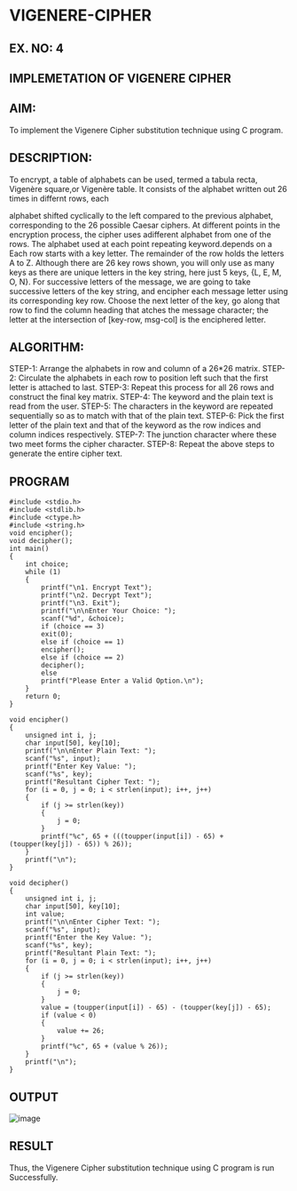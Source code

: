 # VIGENERE-CIPHER
## EX. NO: 4
 

## IMPLEMETATION OF VIGENERE CIPHER
 

## AIM:

To implement the Vigenere Cipher substitution technique using C program.

## DESCRIPTION:

To encrypt, a table of alphabets can be used, termed a tabula recta, Vigenère square,or Vigenère table. It consists of the alphabet written out 26 times in differnt rows, each
 
alphabet shifted cyclically to the left compared to the previous alphabet, corresponding to the 26 possible Caesar ciphers. At different points in the encryption process, the cipher uses adifferent alphabet from one of the rows. The alphabet used at each point repeating keyword.depends on a Each row starts with a key letter. The remainder of the row holds the letters A to Z. Although there are 26 key rows shown, you will only use as many keys as there are unique letters in the key string, here just 5 keys, {L, E, M, O, N}. For successive letters of the message, we are going to take successive letters of the key string, and encipher each message letter using its corresponding key row. Choose the next letter of the key, go along that row to find the column heading that	atches the message character; the letter at the intersection of
[key-row, msg-col] is the enciphered letter.


## ALGORITHM:

STEP-1: Arrange the alphabets in row and column of a 26*26 matrix.
STEP-2: Circulate the alphabets in each row to position left such that the first letter is attached to last.
STEP-3: Repeat this process for all 26 rows and construct the final key matrix.
STEP-4: The keyword and the plain text is read from the user.
STEP-5: The characters in the keyword are repeated sequentially so as to match with that of the plain text.
STEP-6: Pick the first letter of the plain text and that of the keyword as the row indices and column indices respectively.
STEP-7: The junction character where these two meet forms the cipher character.
STEP-8: Repeat the above steps to generate the entire cipher text.


## PROGRAM
```
#include <stdio.h> 
#include <stdlib.h>   
#include <ctype.h>    
#include <string.h>   
void encipher(); 
void decipher();
int main()  
{ 
    int choice;
    while (1)  
    {
        printf("\n1. Encrypt Text"); 
        printf("\n2. Decrypt Text"); 
        printf("\n3. Exit"); 
        printf("\n\nEnter Your Choice: "); 
        scanf("%d", &choice); 
        if (choice == 3) 
        exit(0); 
        else if (choice == 1) 
        encipher(); 
        else if (choice == 2) 
        decipher(); 
        else 
        printf("Please Enter a Valid Option.\n");   
    }
    return 0;    
}

void encipher()  
{ 
    unsigned int i, j; 
    char input[50], key[10]; 
    printf("\n\nEnter Plain Text: "); 
    scanf("%s", input);   
    printf("Enter Key Value: "); 
    scanf("%s", key); 
    printf("Resultant Cipher Text: "); 
    for (i = 0, j = 0; i < strlen(input); i++, j++)
    { 
        if (j >= strlen(key))  
        {
            j = 0; 
        }     
        printf("%c", 65 + (((toupper(input[i]) - 65) + (toupper(key[j]) - 65)) % 26)); 
    } 
    printf("\n");   
}

void decipher()  
{ 
    unsigned int i, j; 
    char input[50], key[10]; 
    int value; 
    printf("\n\nEnter Cipher Text: "); 
    scanf("%s", input);   
    printf("Enter the Key Value: "); 
    scanf("%s", key); 
    printf("Resultant Plain Text: "); 
    for (i = 0, j = 0; i < strlen(input); i++, j++)
    { 
        if (j >= strlen(key))  
        {
            j = 0;
        } 
        value = (toupper(input[i]) - 65) - (toupper(key[j]) - 65); 
        if (value < 0)  
        {
            value += 26;
        }    
        printf("%c", 65 + (value % 26)); 
    } 
    printf("\n"); 
}
```
## OUTPUT
![image](https://github.com/user-attachments/assets/a3e573b1-daa1-4007-81e9-277727fc044a)

## RESULT
Thus, the Vigenere Cipher substitution technique using C program is run Successfully.
